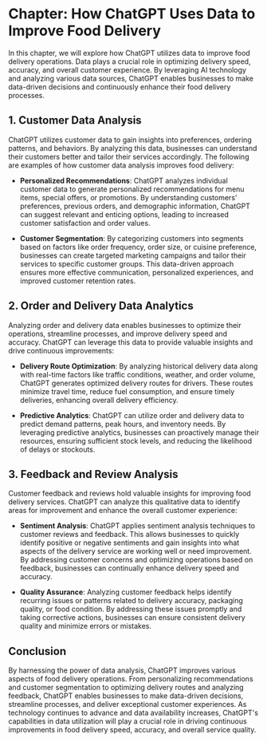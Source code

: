 Chapter: How ChatGPT Uses Data to Improve Food Delivery
=======================================================

In this chapter, we will explore how ChatGPT utilizes data to improve food delivery operations. Data plays a crucial role in optimizing delivery speed, accuracy, and overall customer experience. By leveraging AI technology and analyzing various data sources, ChatGPT enables businesses to make data-driven decisions and continuously enhance their food delivery processes.

**1. Customer Data Analysis**
-----------------------------

ChatGPT utilizes customer data to gain insights into preferences, ordering patterns, and behaviors. By analyzing this data, businesses can understand their customers better and tailor their services accordingly. The following are examples of how customer data analysis improves food delivery:

* **Personalized Recommendations**: ChatGPT analyzes individual customer data to generate personalized recommendations for menu items, special offers, or promotions. By understanding customers' preferences, previous orders, and demographic information, ChatGPT can suggest relevant and enticing options, leading to increased customer satisfaction and order values.

* **Customer Segmentation**: By categorizing customers into segments based on factors like order frequency, order size, or cuisine preference, businesses can create targeted marketing campaigns and tailor their services to specific customer groups. This data-driven approach ensures more effective communication, personalized experiences, and improved customer retention rates.

**2. Order and Delivery Data Analytics**
----------------------------------------

Analyzing order and delivery data enables businesses to optimize their operations, streamline processes, and improve delivery speed and accuracy. ChatGPT can leverage this data to provide valuable insights and drive continuous improvements:

* **Delivery Route Optimization**: By analyzing historical delivery data along with real-time factors like traffic conditions, weather, and order volume, ChatGPT generates optimized delivery routes for drivers. These routes minimize travel time, reduce fuel consumption, and ensure timely deliveries, enhancing overall delivery efficiency.

* **Predictive Analytics**: ChatGPT can utilize order and delivery data to predict demand patterns, peak hours, and inventory needs. By leveraging predictive analytics, businesses can proactively manage their resources, ensuring sufficient stock levels, and reducing the likelihood of delays or stockouts.

**3. Feedback and Review Analysis**
-----------------------------------

Customer feedback and reviews hold valuable insights for improving food delivery services. ChatGPT can analyze this qualitative data to identify areas for improvement and enhance the overall customer experience:

* **Sentiment Analysis**: ChatGPT applies sentiment analysis techniques to customer reviews and feedback. This allows businesses to quickly identify positive or negative sentiments and gain insights into what aspects of the delivery service are working well or need improvement. By addressing customer concerns and optimizing operations based on feedback, businesses can continually enhance delivery speed and accuracy.

* **Quality Assurance**: Analyzing customer feedback helps identify recurring issues or patterns related to delivery accuracy, packaging quality, or food condition. By addressing these issues promptly and taking corrective actions, businesses can ensure consistent delivery quality and minimize errors or mistakes.

**Conclusion**
--------------

By harnessing the power of data analysis, ChatGPT improves various aspects of food delivery operations. From personalizing recommendations and customer segmentation to optimizing delivery routes and analyzing feedback, ChatGPT enables businesses to make data-driven decisions, streamline processes, and deliver exceptional customer experiences. As technology continues to advance and data availability increases, ChatGPT's capabilities in data utilization will play a crucial role in driving continuous improvements in food delivery speed, accuracy, and overall service quality.
